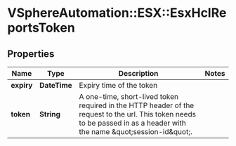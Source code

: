 # VSphereAutomation::ESX::EsxHclReportsToken

## Properties
Name | Type | Description | Notes
------------ | ------------- | ------------- | -------------
**expiry** | **DateTime** | Expiry time of the token | 
**token** | **String** | A one-time, short-lived token required in the HTTP header of the request to the url. This token needs to be passed in as a header with the name \&quot;session-id\&quot;. | 


